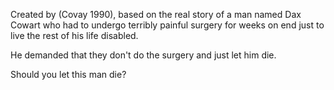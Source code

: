 Created by (Covay 1990), based on the real story of a man named Dax Cowart who had to undergo terribly painful surgery for weeks on end just to live the rest of his life disabled.

He demanded that they don't do the surgery and just let him die. 

Should you let this man die?
